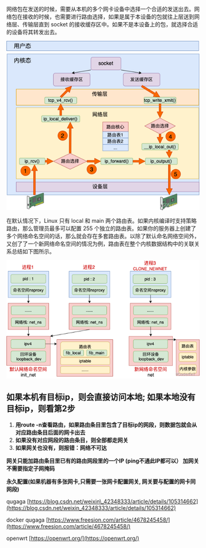 网络包在发送的时候，需要从本机的多个网卡设备中选择一个合适的发送出去。网络包在接收的时候，也需要进行路由选择，如果是属于本设备的包就往上层送到网络层、传输层直到 socket 的接收缓存区中。如果不是本设备上的包，就选择合适的设备将其转发出去。

![](/assets/network-virtualnet-linuxnet-route1.png)

在默认情况下，Linux 只有 local 和 main 两个路由表。如果内核编译时支持策略路由，那么管理员最多可以配置  255 个独立的路由表。如果你的服务器上创建了多个网络命名空间的话，那么就会存在多套路由表。以除了默认命名网络空间外，又创了了一个新网络命名空间的情况为例，路由表在整个内核数据结构中的关联关系总结如下图所示。

![](/assets/network-virtualnet-linuxnet-route2.png)

## 如果本机有目标ip，则会直接访问本地; 如果本地没有目标ip，则看第2步

1. **用route -n查看路由，如果路由条目里包含了目标ip的网段，则数据包就会从对应路由条目后面的网卡出去**
2. **如果没有对应网段的路由条目，则全部都走网关**
3. **如果网关也没有，则报错：网络不可达**

**网关只能加路由条目里已有的路由网段里的一个IP \(ping不通此IP都可以） 加网关不需要指定子网掩码**

**永久配置\(如果机器有多张网卡,只需要一张网卡配置网关, 网关要与配置的网卡同网段\)**





qugaga [https://blog.csdn.net/weixin\_42348333/article/details/105314662](https://blog.csdn.net/weixin_42348333/article/details/105314662)

docker qugaga [https://www.freesion.com/article/4678245458/](https://www.freesion.com/article/4678245458/)

openwrt [https://openwrt.org/](https://openwrt.org/)

